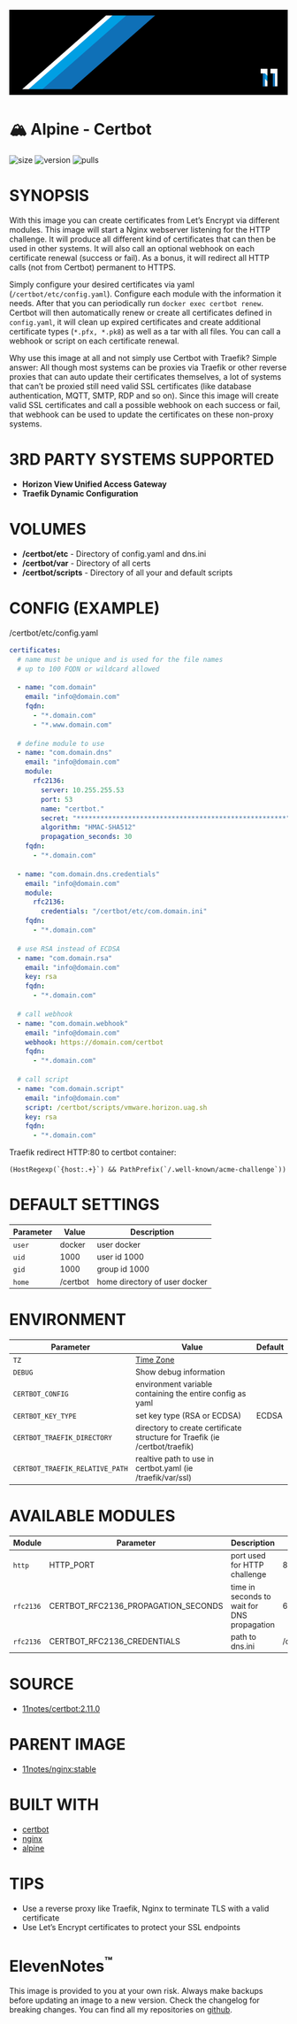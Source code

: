 ![Banner](https://github.com/11notes/defaults/blob/main/static/img/banner.png?raw=true)

# 🏔️ Alpine - Certbot
![size](https://img.shields.io/docker/image-size/11notes/certbot/2.11.0?color=0eb305) ![version](https://img.shields.io/docker/v/11notes/certbot/2.11.0?color=eb7a09) ![pulls](https://img.shields.io/docker/pulls/11notes/certbot?color=2b75d6)

# SYNOPSIS
With this image you can create certificates from Let’s Encrypt via different modules. This image will start a Nginx webserver listening for the HTTP challenge. It will produce all different kind of certificates that can then be used in other systems. It will also call an optional webhook on each certificate renewal (success or fail). As a bonus, it will redirect all HTTP calls (not from Certbot) permanent to HTTPS.

Simply configure your desired certificates via yaml (`/certbot/etc/config.yaml`). Configure each module with the information it needs. After that you can periodically run `docker exec certbot renew`. Certbot will then automatically renew or create all certificates defined in `config.yaml`, it will clean up expired certificates and create additional certificate types (`*.pfx, *.pk8`) as well as a tar with all files. You can call a webhook or script on each certificate renewal.

Why use this image at all and not simply use Certbot with Traefik? Simple answer: All though most systems can be proxies via Traefik or other reverse proxies that can auto update their certificates themselves, a lot of systems that can’t be proxied still need valid SSL certificates (like database authentication, MQTT, SMTP, RDP and so on). Since this image will create valid SSL certificates and call a possible webhook on each success or fail, that webhook can be used to update the certificates on these non-proxy systems.

# 3RD PARTY SYSTEMS SUPPORTED
* **Horizon View Unified Access Gateway**
* **Traefik Dynamic Configuration**

# VOLUMES
* **/certbot/etc** - Directory of config.yaml and dns.ini
* **/certbot/var** - Directory of all certs
* **/certbot/scripts** - Directory of all your and default scripts

# CONFIG (EXAMPLE)
/certbot/etc/config.yaml
```yaml
certificates:
  # name must be unique and is used for the file names
  # up to 100 FQDN or wildcard allowed

  - name: "com.domain"
    email: "info@domain.com"
    fqdn:
      - "*.domain.com"
      - "*.www.domain.com"

  # define module to use
  - name: "com.domain.dns"
    email: "info@domain.com"
    module:
      rfc2136:
        server: 10.255.255.53
        port: 53
        name: "certbot."
        secret: "*****************************************************"
        algorithm: "HMAC-SHA512"
        propagation_seconds: 30
    fqdn:
      - "*.domain.com"

  - name: "com.domain.dns.credentials"
    email: "info@domain.com"
    module:
      rfc2136:
        credentials: "/certbot/etc/com.domain.ini"
    fqdn:
      - "*.domain.com"

  # use RSA instead of ECDSA
  - name: "com.domain.rsa"
    email: "info@domain.com"
    key: rsa
    fqdn:
      - "*.domain.com"

  # call webhook
  - name: "com.domain.webhook"
    email: "info@domain.com"
    webhook: https://domain.com/certbot
    fqdn:
      - "*.domain.com"

  # call script
  - name: "com.domain.script"
    email: "info@domain.com"
    script: /certbot/scripts/vmware.horizon.uag.sh
    key: rsa
    fqdn:
      - "*.domain.com"
```

Traefik redirect HTTP:80 to certbot container:
```
(HostRegexp(`{host:.+}`) && PathPrefix(`/.well-known/acme-challenge`))
```

# DEFAULT SETTINGS
| Parameter | Value | Description |
| --- | --- | --- |
| `user` | docker | user docker |
| `uid` | 1000 | user id 1000 |
| `gid` | 1000 | group id 1000 |
| `home` | /certbot | home directory of user docker |

# ENVIRONMENT
| Parameter | Value | Default |
| --- | --- | --- |
| `TZ` | [Time Zone](https://en.wikipedia.org/wiki/List_of_tz_database_time_zones) | |
| `DEBUG` | Show debug information | |
| `CERTBOT_CONFIG` | environment variable containing the entire config as yaml |  |
| `CERTBOT_KEY_TYPE` | set key type (RSA or ECDSA) | ECDSA |
| `CERTBOT_TRAEFIK_DIRECTORY` | directory to create certificate structure for Traefik (ie /certbot/traefik) |  |
| `CERTBOT_TRAEFIK_RELATIVE_PATH` | realtive path to use in certbot.yaml (ie /traefik/var/ssl) |  |

# AVAILABLE MODULES
| Module | Parameter | Description | Default |
| --- | --- | --- | --- |
| `http` | HTTP_PORT | port used for HTTP challenge | 80 |
| `rfc2136` | CERTBOT_RFC2136_PROPAGATION_SECONDS | time in seconds to wait for DNS propagation | 60 |
| `rfc2136` | CERTBOT_RFC2136_CREDENTIALS | path to dns.ini | /certbot/etc/rfc2136.ini |

# SOURCE
* [11notes/certbot:2.11.0](https://github.com/11notes/docker-certbot/tree/2.11.0)

# PARENT IMAGE
* [11notes/nginx:stable](https://hub.docker.com/r/11notes/nginx)

# BUILT WITH
* [certbot](https:/certbot.eff.org)
* [nginx](https://nginx.org)
* [alpine](https://alpinelinux.org)

# TIPS
* Use a reverse proxy like Traefik, Nginx to terminate TLS with a valid certificate
* Use Let’s Encrypt certificates to protect your SSL endpoints

# ElevenNotes<sup>™️</sup>
This image is provided to you at your own risk. Always make backups before updating an image to a new version. Check the changelog for breaking changes. You can find all my repositories on [github](https://github.com/11notes).
    
